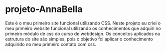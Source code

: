 # projeto-AnnaBella
Este é o meu primeiro site funcional utilizando CSS.
Neste projeto eu criei o meu primeiro website funcional utilizando os conhecimentos que adquiri no primeiro módulo de css do curso de webdesign.
Os conceitos aplicados na estrutura do site são simples, pois o objetivo foi aplicar o conhecimento adquirido no meu primeiro contato com css.
